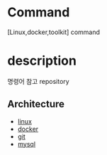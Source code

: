 # Command
[Linux,docker,toolkit]  command

# description
명령어 참고 repository

## Architecture
 - [linux](part/linux.md)
 - [docker](part/docker.md)
 - [git](part/git.md)
 - [mysql](part/mysql.md)